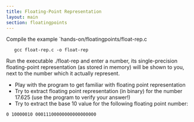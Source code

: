 ```yaml
---
title: Floating-Point Representation
layout: main
section: floatingpoints
---
```


Compile the example `hands-on/floatingpoints/float-rep.c

       gcc float-rep.c -o float-rep

Run the executable ./float-rep and enter a number, its single-precision floating-point representation (as stored in memory) will be shown to you, next to the number which it actually represent.

- Play with the program to get familiar with floating point representation
- Try to extract floating point representation (in binary) for the number 17.625 (use the program to verify your answer!)
- Try to extract the base 10 value for the following floating point number:

```0 10000010 00011100000000000000000```



